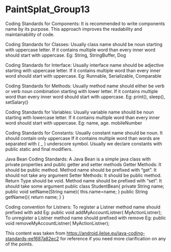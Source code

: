 # PaintSplat_Group13

Coding Standards for Components: It is recommended to write components name by its purpose. This approach improves the readability and maintainability of code.

Coding Standards for Classes: Usually class name should be noun starting with uppercase letter. If it contains multiple word than every inner word should start with uppercase.
Eg: String, StringBuffer, Dog

Coding Standards for Interface: Usually interface name should be adjective starting with uppercase letter. If it contains multiple word than every inner word should start with uppercase.
Eg: Runnable, Serializable, Comparable

Coding Standards for Methods: Usually method name should either be verb or verb noun combination starting with lower letter. If it contains multiple word than every inner word should start with uppercase.
Eg: print(), sleep(), setSalary()

Coding Standards for Variables: Usually variable name should be noun starting with lowercase letter. If it contains multiple word than every inner word should start with uppercase.
Eg: name, age. mobileNumber

Coding Standards for Constants: Usually constant name should be noun. It should contain only uppercase If it contains multiple word than words are separated with ( _ ) underscore symbol. Usually we declare constants with public static and final modifiers.

Java Bean Coding Standards: A Java Bean is a simple java class with private properties and public getter and setter methods
  Getter Methods:
    It should be public method. Method name should be prefixed with “get”. It should not take any argument
  Setter Methods:
    It should be public method. Return Type should be void. Method name should be prefixed with “set”. It should take some argument
  public class StudentBean{
    private String name;
    public void setName(String name){
      this.name=name;
    }
    public String getName(){
      return name;
    }
  }

Coding convention for Listners:
  To register a Listner method name should prefixed with add
  Eg: public void addMyAccountListner( MyActionListner);
  To unregister a Listner method name should prefixed with remove
  Eg: public void removeMyAccountListner( MyActionListner);
  
This content was taken from https://android.jlelse.eu/java-coding-standards-ee1687a82ec2 for reference if you need more clarification on any of the points.
